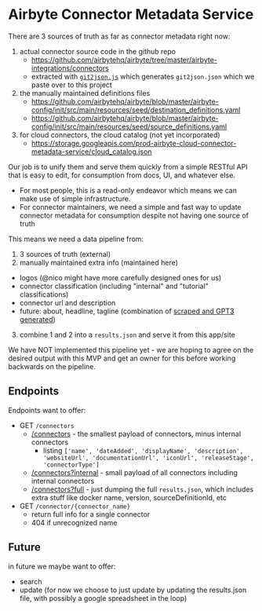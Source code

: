 # Airbyte Connector Metadata Service

There are 3 sources of truth as far as connector metadata right now:

1. actual connector source code in the github repo
    - https://github.com/airbytehq/airbyte/tree/master/airbyte-integrations/connectors
    - extracted with [`git2json.js`](https://github.com/airbytehq/airbyte/blob/trygit/airbyte-integrations/connectors/git2json.js) which generates `git2json.json` which we paste over to this project
2. the manually maintained definitions files
    - https://github.com/airbytehq/airbyte/blob/master/airbyte-config/init/src/main/resources/seed/destination_definitions.yaml
    - https://github.com/airbytehq/airbyte/blob/master/airbyte-config/init/src/main/resources/seed/source_definitions.yaml
3. for cloud connectors, the cloud catalog (not yet incorporated)
    - https://storage.googleapis.com/prod-airbyte-cloud-connector-metadata-service/cloud_catalog.json

Our job is to unify them and serve them quickly from a simple RESTful API that is easy to edit, for consumption from docs, UI, and whatever else. 

- For most people, this is a read-only endeavor which means we can make use of simple infrastructure.
- For connector maintainers, we need a simple and fast way to update connector metadata for consumption despite not having one source of truth

This means we need a data pipeline from:

1. 3 sources of truth (external)
2. manually maintained extra info (maintained here)
  - logos (@nico might have more carefully designed ones for us)
  - connector classification (including "internal" and "tutorial" classifications)
  - connector url and description
  - future: about, headline, tagline (combination of [scraped and GPT3 generated](https://github.com/airbytehq/airbyte/issues/17893))
3. combine 1 and 2 into a `results.json` and serve it from this app/site

We have NOT implemented this pipeline yet - we are hoping to agree on the desired output with this MVP and get an owner for this before working backwards on the pipeline.

## Endpoints

Endpoints want to offer:

- GET `/connectors`
  - [/connectors](/connectors) - the smallest payload of connectors, minus internal connectors
    - listing `['name', 'dateAdded', 'displayName', 'description', 'websiteUrl', 'documentationUrl', 'iconUrl', 'releaseStage', 'connectorType']`
  - [/connectors?internal](/connectors?internal) - small payload of all connectors including internal connectors
  - [/connectors?full](/connectors?full) - just dumping the full `results.json`, which includes extra stuff like docker name, version, sourceDefinitionId, etc
- GET `/connector/{connector_name}`
  - return full info for a single connector
  - 404 if unrecognized name

## Future

in future we maybe want to offer:

- search
- update (for now we choose to just update by updating the results.json file, with possibly a google spreadsheet in the loop)
